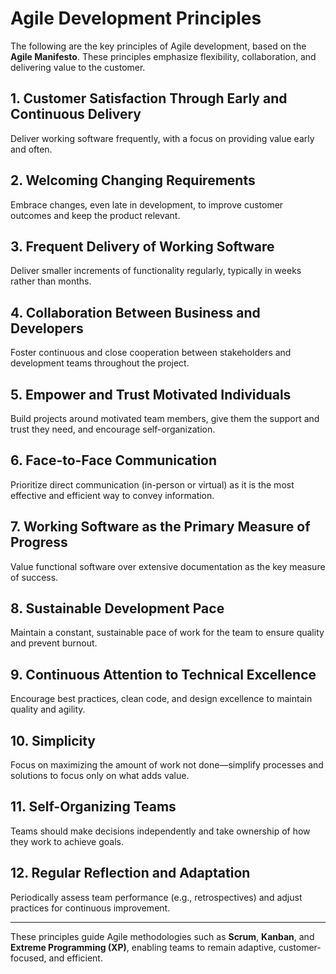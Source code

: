 # Agile Development Principles

The following are the key principles of Agile development, based on the **Agile Manifesto**. These principles emphasize flexibility, collaboration, and delivering value to the customer.

## 1. Customer Satisfaction Through Early and Continuous Delivery
Deliver working software frequently, with a focus on providing value early and often.

## 2. Welcoming Changing Requirements
Embrace changes, even late in development, to improve customer outcomes and keep the product relevant.

## 3. Frequent Delivery of Working Software
Deliver smaller increments of functionality regularly, typically in weeks rather than months.

## 4. Collaboration Between Business and Developers
Foster continuous and close cooperation between stakeholders and development teams throughout the project.

## 5. Empower and Trust Motivated Individuals
Build projects around motivated team members, give them the support and trust they need, and encourage self-organization.

## 6. Face-to-Face Communication
Prioritize direct communication (in-person or virtual) as it is the most effective and efficient way to convey information.

## 7. Working Software as the Primary Measure of Progress
Value functional software over extensive documentation as the key measure of success.

## 8. Sustainable Development Pace
Maintain a constant, sustainable pace of work for the team to ensure quality and prevent burnout.

## 9. Continuous Attention to Technical Excellence
Encourage best practices, clean code, and design excellence to maintain quality and agility.

## 10. Simplicity
Focus on maximizing the amount of work not done—simplify processes and solutions to focus only on what adds value.

## 11. Self-Organizing Teams
Teams should make decisions independently and take ownership of how they work to achieve goals.

## 12. Regular Reflection and Adaptation
Periodically assess team performance (e.g., retrospectives) and adjust practices for continuous improvement.

---

These principles guide Agile methodologies such as **Scrum**, **Kanban**, and **Extreme Programming (XP)**, enabling teams to remain adaptive, customer-focused, and efficient.
